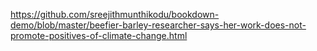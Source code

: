 https://github.com/sreejithmunthikodu/bookdown-demo/blob/master/beefier-barley-researcher-says-her-work-does-not-promote-positives-of-climate-change.html
